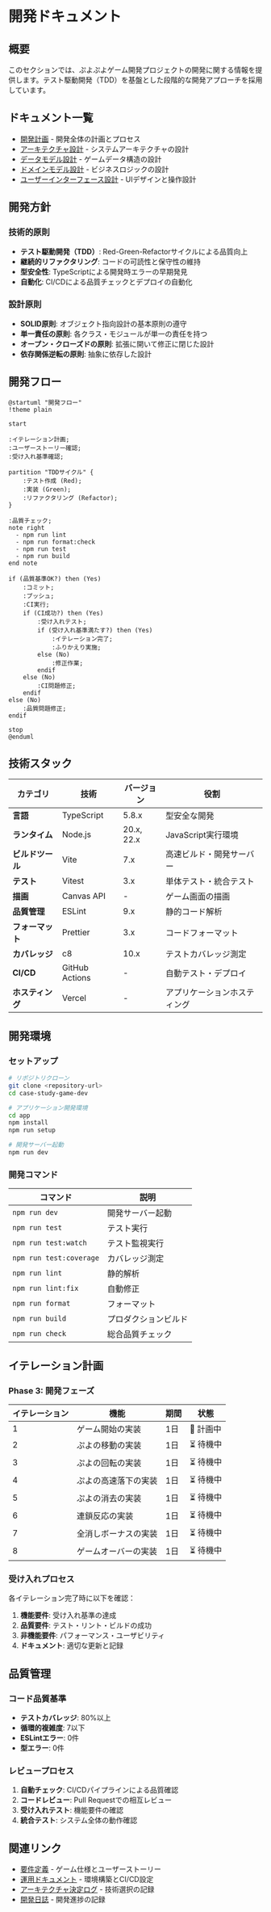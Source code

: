 # 開発ドキュメント

## 概要

このセクションでは、ぷよぷよゲーム開発プロジェクトの開発に関する情報を提供します。テスト駆動開発（TDD）を基盤とした段階的な開発アプローチを採用しています。

## ドキュメント一覧

- [開発計画](./開発計画.md) - 開発全体の計画とプロセス
- [アーキテクチャ設計](./アーキテクチャ設計.md) - システムアーキテクチャの設計
- [データモデル設計](./データモデル設計.md) - ゲームデータ構造の設計
- [ドメインモデル設計](./ドメインモデル設計.md) - ビジネスロジックの設計
- [ユーザーインターフェース設計](./ユーザーインターフェース設計.md) - UIデザインと操作設計

## 開発方針

### 技術的原則

- **テスト駆動開発（TDD）**: Red-Green-Refactorサイクルによる品質向上
- **継続的リファクタリング**: コードの可読性と保守性の維持
- **型安全性**: TypeScriptによる開発時エラーの早期発見
- **自動化**: CI/CDによる品質チェックとデプロイの自動化

### 設計原則

- **SOLID原則**: オブジェクト指向設計の基本原則の遵守
- **単一責任の原則**: 各クラス・モジュールが単一の責任を持つ
- **オープン・クローズドの原則**: 拡張に開いて修正に閉じた設計
- **依存関係逆転の原則**: 抽象に依存した設計

## 開発フロー

```plantuml
@startuml "開発フロー"
!theme plain

start

:イテレーション計画;
:ユーザーストーリー確認;
:受け入れ基準確認;

partition "TDDサイクル" {
    :テスト作成 (Red);
    :実装 (Green);
    :リファクタリング (Refactor);
}

:品質チェック;
note right
  - npm run lint
  - npm run format:check
  - npm run test
  - npm run build
end note

if (品質基準OK?) then (Yes)
    :コミット;
    :プッシュ;
    :CI実行;
    if (CI成功?) then (Yes)
        :受け入れテスト;
        if (受け入れ基準満たす?) then (Yes)
            :イテレーション完了;
            :ふりかえり実施;
        else (No)
            :修正作業;
        endif
    else (No)
        :CI問題修正;
    endif
else (No)
    :品質問題修正;
endif

stop
@enduml
```

## 技術スタック

| カテゴリ | 技術 | バージョン | 役割 |
|----------|------|----------|------|
| **言語** | TypeScript | 5.8.x | 型安全な開発 |
| **ランタイム** | Node.js | 20.x, 22.x | JavaScript実行環境 |
| **ビルドツール** | Vite | 7.x | 高速ビルド・開発サーバー |
| **テスト** | Vitest | 3.x | 単体テスト・統合テスト |
| **描画** | Canvas API | - | ゲーム画面の描画 |
| **品質管理** | ESLint | 9.x | 静的コード解析 |
| **フォーマット** | Prettier | 3.x | コードフォーマット |
| **カバレッジ** | c8 | 10.x | テストカバレッジ測定 |
| **CI/CD** | GitHub Actions | - | 自動テスト・デプロイ |
| **ホスティング** | Vercel | - | アプリケーションホスティング |

## 開発環境

### セットアップ

```bash
# リポジトリクローン
git clone <repository-url>
cd case-study-game-dev

# アプリケーション開発環境
cd app
npm install
npm run setup

# 開発サーバー起動
npm run dev
```

### 開発コマンド

| コマンド | 説明 |
|----------|------|
| `npm run dev` | 開発サーバー起動 |
| `npm run test` | テスト実行 |
| `npm run test:watch` | テスト監視実行 |
| `npm run test:coverage` | カバレッジ測定 |
| `npm run lint` | 静的解析 |
| `npm run lint:fix` | 自動修正 |
| `npm run format` | フォーマット |
| `npm run build` | プロダクションビルド |
| `npm run check` | 総合品質チェック |

## イテレーション計画

### Phase 3: 開発フェーズ

| イテレーション | 機能 | 期間 | 状態 |
|---------------|------|------|------|
| 1 | ゲーム開始の実装 | 1日 | 🔄 計画中 |
| 2 | ぷよの移動の実装 | 1日 | ⏳ 待機中 |
| 3 | ぷよの回転の実装 | 1日 | ⏳ 待機中 |
| 4 | ぷよの高速落下の実装 | 1日 | ⏳ 待機中 |
| 5 | ぷよの消去の実装 | 1日 | ⏳ 待機中 |
| 6 | 連鎖反応の実装 | 1日 | ⏳ 待機中 |
| 7 | 全消しボーナスの実装 | 1日 | ⏳ 待機中 |
| 8 | ゲームオーバーの実装 | 1日 | ⏳ 待機中 |

### 受け入れプロセス

各イテレーション完了時に以下を確認：

1. **機能要件**: 受け入れ基準の達成
2. **品質要件**: テスト・リント・ビルドの成功
3. **非機能要件**: パフォーマンス・ユーザビリティ
4. **ドキュメント**: 適切な更新と記録

## 品質管理

### コード品質基準

- **テストカバレッジ**: 80%以上
- **循環的複雑度**: 7以下
- **ESLintエラー**: 0件
- **型エラー**: 0件

### レビュープロセス

1. **自動チェック**: CI/CDパイプラインによる品質確認
2. **コードレビュー**: Pull Requestでの相互レビュー
3. **受け入れテスト**: 機能要件の確認
4. **統合テスト**: システム全体の動作確認

## 関連リンク

- [要件定義](../requirements/) - ゲーム仕様とユーザーストーリー
- [運用ドキュメント](../operation/) - 環境構築とCI/CD設定
- [アーキテクチャ決定ログ](../adr/) - 技術選択の記録
- [開発日誌](../journal/) - 開発進捗の記録